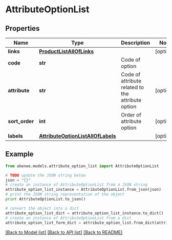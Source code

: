 # AttributeOptionList


## Properties
Name | Type | Description | Notes
------------ | ------------- | ------------- | -------------
**links** | [**ProductListAllOfLinks**](ProductListAllOfLinks.md) |  | [optional] 
**code** | **str** | Code of option | 
**attribute** | **str** | Code of attribute related to the attribute option | [optional] 
**sort_order** | **int** | Order of attribute option | [optional] 
**labels** | [**AttributeOptionListAllOfLabels**](AttributeOptionListAllOfLabels.md) |  | [optional] 

## Example

```python
from akeneo.models.attribute_option_list import AttributeOptionList

# TODO update the JSON string below
json = "{}"
# create an instance of AttributeOptionList from a JSON string
attribute_option_list_instance = AttributeOptionList.from_json(json)
# print the JSON string representation of the object
print AttributeOptionList.to_json()

# convert the object into a dict
attribute_option_list_dict = attribute_option_list_instance.to_dict()
# create an instance of AttributeOptionList from a dict
attribute_option_list_form_dict = attribute_option_list.from_dict(attribute_option_list_dict)
```
[[Back to Model list]](../README.md#documentation-for-models) [[Back to API list]](../README.md#documentation-for-api-endpoints) [[Back to README]](../README.md)


